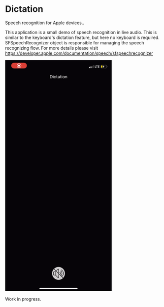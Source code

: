 # Dictation
Speech recognition for Apple devices..

This application is a small demo of speech recognition in live audio. This is similar to the keyboard's dictation feature, but here no keyboard is required. SFSpeechRecognizer object is responsible for managing the speech recognizing flow. For more details please visit https://developer.apple.com/documentation/speech/sfspeechrecognizer

 ![alt-text](https://github.com/vijayeshcs/Dictation/blob/main/dictation_example.gif)
 
 Work in progress.

